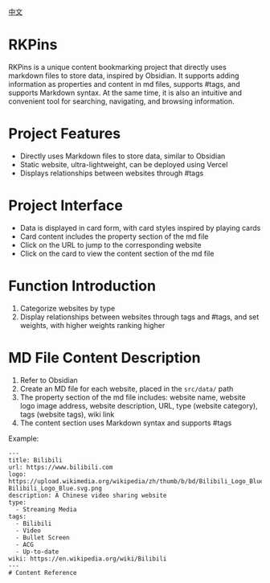 [中文](README.md)
# RKPins
RKPins is a unique content bookmarking project that directly uses markdown files to store data, inspired by Obsidian. It supports adding information as properties and content in md files, supports #tags, and supports Markdown syntax. At the same time, it is also an intuitive and convenient tool for searching, navigating, and browsing information.

# Project Features
- Directly uses Markdown files to store data, similar to Obsidian
- Static website, ultra-lightweight, can be deployed using Vercel
- Displays relationships between websites through #tags

# Project Interface
- Data is displayed in card form, with card styles inspired by playing cards
- Card content includes the property section of the md file
- Click on the URL to jump to the corresponding website
- Click on the card to view the content section of the md file

# Function Introduction
1. Categorize websites by type
2. Display relationships between websites through tags and #tags, and set weights, with higher weights ranking higher

# MD File Content Description
1. Refer to Obsidian
2. Create an MD file for each website, placed in the `src/data/` path
3. The property section of the md file includes: website name, website logo image address, website description, URL, type (website category), tags (website tags), wiki link
4. The content section uses Markdown syntax and supports #tags

Example:
```
---
title: Bilibili
url: https://www.bilibili.com
logo: https://upload.wikimedia.org/wikipedia/zh/thumb/b/bd/Bilibili_Logo_Blue.svg/2560px-Bilibili_Logo_Blue.svg.png
description: A Chinese video sharing website
type:
  - Streaming Media
tags:
  - Bilibili
  - Video
  - Bullet Screen
  - ACG
  - Up-to-date
wiki: https://en.wikipedia.org/wiki/Bilibili
---
# Content Reference